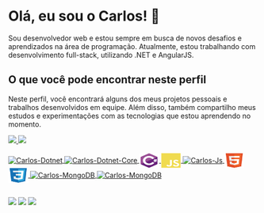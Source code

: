 # Olá, eu sou o Carlos! 👋

Sou desenvolvedor web e estou sempre em busca de novos desafios e aprendizados na área de programação. Atualmente, estou trabalhando com desenvolvimento full-stack, utilizando .NET e AngularJS.

## O que você pode encontrar neste perfil 

Neste perfil, você encontrará alguns dos meus projetos pessoais e trabalhos desenvolvidos em equipe. Além disso, também compartilho meus estudos e experimentações com as tecnologias que estou aprendendo no momento.

<div>
<a href="https://github.com/cedelecrodio">
<img height="180em" src="https://github-readme-stats.vercel.app/api/top-langs/?username=cedelecrodio&layout=compact&langs_count=7&theme=midnight-purple"/>
<img height="180em" src="https://github-readme-stats.vercel.app/api?username=cedelecrodio&show_icons=true&theme=midnight-purple&include_all_commits=true&count_private=true&hide=contribs,prs"/>
</div>


<!-- <div>

![Cedelecrodio's GitHub stats](https://github-readme-stats.vercel.app/api?username=cedelecrodio&show_icons=true&hide=contribs,prs&count_private=true&theme=chartreuse-dark)
<[![Readme Card](https://github-readme-stats.vercel.app/api/pin/?username=cedelecrodio&repo=RobotProject)](https://github.com/cedelecrodio/RobotProject)
[![Top Langs](https://github-readme-stats.vercel.app/api/top-langs/?username=cedelecrodio&langs_count=3&theme=chartreuse-dark)](https://github.com/cedelecrodio/github-readme-stats)

</div> -->



<div style="display: inline_block"><br>
  <img align="center" alt="Carlos-Dotnet" height="30" width="40" src="https://cdn.jsdelivr.net/gh/devicons/devicon/icons/dot-net/dot-net-plain.svg">
  <img align="center" alt="Carlos-Dotnet-Core" height="30" width="40" src="https://cdn.jsdelivr.net/gh/devicons/devicon/icons/dotnetcore/dotnetcore-original.svg">
  <img align="center" alt="Carlos-Csharp" height="30" width="40" src="https://raw.githubusercontent.com/devicons/devicon/master/icons/csharp/csharp-original.svg">
  <img align="center" alt="Carlos-Js" height="30" width="40" src="https://raw.githubusercontent.com/devicons/devicon/master/icons/javascript/javascript-plain.svg">
  <img align="center" alt="Carlos-Js" height="30" width="40" src="https://cdn.jsdelivr.net/gh/devicons/devicon/icons/vuejs/vuejs-original.svg">
  <img align="center" alt="Carlos-HTML" height="30" width="40" src="https://raw.githubusercontent.com/devicons/devicon/master/icons/html5/html5-original.svg">
  <img align="center" alt="Carlos-CSS" height="30" width="40" src="https://raw.githubusercontent.com/devicons/devicon/master/icons/css3/css3-original.svg">
  <img align="center" alt="Carlos-MongoDB" height="30" width="40" src="https://cdn.jsdelivr.net/gh/devicons/devicon/icons/oracle/oracle-original.svg">
  <img align="center" alt="Carlos-MongoDB" height="30" width="40" src="https://cdn.jsdelivr.net/gh/devicons/devicon/icons/mongodb/mongodb-plain.svg">
  <!-- <img align="right" alt="Rafa-pic" height="150" style="border-radius:50px;" src="https://media.discordapp.net/attachments/639956127056134178/890373478988013628/Publicacoes_Instagram_1_1.png?width=676&height=676"> -->
</div>

##
 
<div> 
  <a href="https://instagram.com/cedelecrodio" target="_blank"><img src="https://img.shields.io/badge/-Instagram-%23E4405F?style=for-the-badge&logo=instagram&logoColor=white" target="_blank"></a>
  <a href = "mailto:carlosedelecrodio@hotmail.com"><img src="https://img.shields.io/badge/-Gmail-%23333?style=for-the-badge&logo=gmail&logoColor=white" target="_blank"></a>
  <a href="https://www.linkedin.com/in/carlos-eduardo-levi-delecrodio-82785319a" target="_blank"><img src="https://img.shields.io/badge/-LinkedIn-%230077B5?style=for-the-badge&logo=linkedin&logoColor=white" target="_blank"></a> 
  
</div>

##

<!-- ![Snake animation](https://github.com/seu-usuário-aqui/cedelecrodio/blob/output/github-contribution-grid-snake.svg) -->
